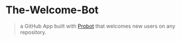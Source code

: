 # The-Welcome-Bot

> a GitHub App built with [Probot](https://github.com/probot/probot) that welcomes new users on any repository.